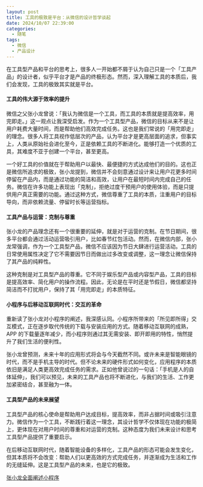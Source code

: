 ```yaml
---
layout: post
title: 工具的极致是平台：从微信的设计哲学谈起
date: 2024/10/07 22:39:00
categories:
  - 随笔
tags:
  - 微信
  - 产品设计  
---
```


在工具型产品和平台的思考上，很多人一开始都不屑于认为自己只是一个「工具产品」的设计者，似乎平台才是产品的终极形态。然而，深入理解工具的本质后，我们会发现，工具的极致其实就是平台。

#### 工具的伟大源于效率的提升

微信之父张小龙曾说：「我认为微信是一个工具，而工具的本质就是提高效率，用完即走。」这一观点让我深受启发。作为一个工具型产品，微信的目标从来不是让用户耗费大量时间，而是帮助他们高效完成任务。这也是我们常说的「用完即走」的理念。很多人将工具视作低层次的产品，认为平台才是更高层面的追求，但事实上，人类从原始社会进化至今，正是依赖工具的不断进化。能够打造一个优质的工具，其难度不亚于创建一个平台，甚至更高。

一个好工具的价值就在于帮助用户以最快、最便捷的方式达成他们的目的。这也正是微信所追求的极致，张小龙提到，微信并不会刻意通过设计来让用户花更多时间停留在产品内，而是通过功能的简洁和高效，让用户在最短时间内完成自己的任务。微信在许多功能上表现出「克制」，拒绝过度干预用户的使用体验，而是只提供用户真正需要的功能。通过这种方式，微信尊重了工具的本质，注重用户的目标导向，而非依赖流量、停留时长等运营指标。

#### 工具产品与运营：克制与尊重

张小龙的产品理念还有一个很重要的延伸，就是对于运营的克制。在节日期间，很多平台都会通过活动运营吸引用户，比如春节红包活动。然而，在微信内部，张小龙常强调，作为一个工具型产品，微信不应该因为节日大肆进行运营活动。工具的日常使用属性决定了它不需要因节日而做出过多改变或调整，这一理念让微信保持了其产品的纯粹性。

这种克制是对工具型产品的尊重。它不同于娱乐型产品或内容型产品，工具的目标是提高效率、简化用户的操作流程。因此，无论是在平时还是节假日，微信都坚持简洁而不打扰用户，保持了其「用完即走」的本质特征。

#### 小程序与后移动互联网时代：交互的革命

重新读了张小龙对小程序的阐述，我深感认同。小程序所带来的「所见即所得」交互模式，正在逐步取代传统的下载与安装应用的方式。随着移动互联网的成熟，APP 的下载量逐年减少，而小程序则通过其无需安装、即开即用的特性，悄然提升了我们生活的便利性。

张小龙曾预测，未来十年的应用形式将会与今天截然不同。或许未来是智能眼镜的时代，而不是手机主导的时代。但不论未来的硬件形式如何变化，应用程序的本质依旧是满足人类更高效完成任务的需求。正如他曾说过的一句话：「手机是人的自体延伸」，我们可以预见，未来的工具产品也将不断进化，与我们的生活、工作更加紧密结合，甚至融为一体。

#### 工具型产品的未来展望

工具型产品的核心使命是帮助用户达成目标，提高效率，而非占据时间或吸引注意力。微信作为一个工具，不断践行着这一理念，其设计哲学不仅体现在功能的极简上，更体现在对用户时间的尊重和对运营的克制。这种态度为我们未来设计和思考工具型产品提供了重要启示。

在后移动互联网时代，随着智能设备的多样化，工具产品的形态可能会发生变化，但其本质将不会改变：帮助人们以更高效的方式完成任务，并逐渐成为生活和工作的无缝延伸。这是工具型产品的未来，也是它的极致。

[张小龙全面阐述小程序](http://mp.weixin.qq.com/s/AupyB386Y0UceSWisPKz2g)
